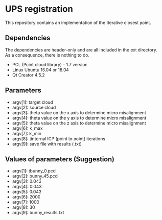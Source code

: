 # UPS registration #

This repository contains an implementation of the Iterative closest point. 

## Dependencies ##

The dependencies are header-only and are all included in the ext directory. As a consequence, there is nothing to do.

* PCL (Point cloud library) - 1.7 version
* Linux Ubuntu 16.04 or 18.04
* Qt Creator 4.5.2


## Parameters ##
* argv[1]: target cloud
* argv[2]: source cloud
* argv[3]: theta value on the x axis to determine micro misalignment
* argv[4]: theta value on the y axis to determine micro misalignment
* argv[5]: theta value on the z axis to determine micro misalignment
* argv[6]: k_max
* argv[7]: k_min
* argv[8]: tinternal ICP (point to point) iterations
* argv[9]: save file with results (.txt)


## Values of parameters (Suggestion)

* argv[1]: tbunny_0.pcd
* argv[2]: bunny_45.pcd
* argv[3]: 0.043
* argv[4]: 0.043
* argv[5]: 0.043
* argv[6]: 2000
* argv[7]: 1000
* argv[8]: 30
* argv[9]: bunny_results.txt
